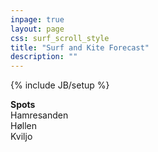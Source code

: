 ```yaml
---
inpage: true
layout: page
css: surf_scroll_style
title: "Surf and Kite Forecast"
description: ""
---
```

{% include JB/setup %}

<style>
	table{
		border:0px solid black;
	}

	.left { 
		text-align: left;
	    width: 13%;	
		font-family: "Andale Mono", AndaleMono, monospace;
		color: #009933

	}
	.right { 
		text-align: left;
		font-family: "Andale Mono", AndaleMono, monospace;
		color: #009933
	}
</style>

<script src="http://ajax.googleapis.com/ajax/libs/jquery/1.11.1/jquery.min.js"></script>
<script>
jQuery(function(){
         jQuery('#showall').click(function(){
               jQuery('.targetDiv').show();
        });
        jQuery('.showSingle').click(function(){
              jQuery('.targetDiv').hide();
              jQuery('#div'+$(this).attr('target')).show();
        });
});
</script>
<style>

#wrapper { width: 468*0.8px; height: 290*0.8px; padding: 0; overflow: hidden; }
#scaled-frame { width: 0.8*468px; height: 0.8*290px; border: 0px; }
#scaled-frame {
    zoom: 0.8;
    -moz-transform: scale(0.8);
    -moz-transform-origin: 0 0;
    -o-transform: scale(0.8);
    -o-transform-origin: 0 0;
    -webkit-transform: scale(0.8);
    -webkit-transform-origin: 0 0;
}

@media screen and (-webkit-min-device-pixel-ratio:0) {
 #scaled-frame  { zoom: 1;  }
}

</style>

<link rel="stylesheet" href="my_styles.css">
<div id='sticker'>  </div>

<div id="menu" style="height:1200px;width:120px;float:left;">
	<b> Spots </b>
	<br>
	<a  class="showSingle" target="1">Hamresanden</a>
	<br>
	<a  class="showSingle" target="2">Høllen</a>
	<br>
	<a  class="showSingle" target="3">Kviljo</a>
</div>

<div id="content" style="height:1200px;width:400px;float:left;">
	<div id="div1" class="targetDiv" style="display:none">
		<img src="http://www.yr.no/sted/Norge/Vest-Agder/Kristiansand/Hamresanden~2229/meteogram.png" width="700" height="200">
		<iframe id="scaled-frame" src="http://www.yr.no/place/Norway/Vest-Agder/Kristiansand/Hamresanden/external_box_three_days.html" 
		width="468" height="290" frameborder="0" style="margin: 10px 0 10px 0" scrolling="no"></iframe>
	</div>
	<div id="div2" class="targetDiv" style="display:none">
		<img src="http://www.yr.no/sted/Norge/Vest-Agder/S%c3%b8gne/H%c3%b8llen/meteogram.png" width="700" height="200">
		<iframe id="scaled-frame" src="http://www.yr.no/place/Norway/Vest-Agder/S%c3%b8gne/H%c3%b8llen/external_box_three_days.html" 
		width="468" height="290" frameborder="0" style="margin: 10px 0 10px 0" scrolling="no"></iframe>
	</div>
	<div id="div3" class="targetDiv" style="display:none">
		<img src="http://www.yr.no/sted/Norge/Vest-Agder/Farsund/Kviljosanden/meteogram.png" width="700" height="200">
		<iframe id="scaled-frame" src="http://www.yr.no/place/Norway/Vest-Agder/Farsund/Kviljobukta~2219861/external_box_three_days.html"
		width="468" height="290" frameborder="0" style="margin: 10px 0 10px 0" scrolling="no"></iframe>
	</div>


</div>

